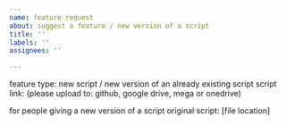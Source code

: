 ```yaml
---
name: feature request
about: suggest a feature / new version of a script
title: ''
labels: ''
assignees: ''

---
```


feature type: new script / new version of an already existing script
script link: (please upload to: github, google drive, mega or onedrive)

for people giving a new version of a script
original script: [file location]
